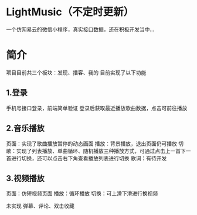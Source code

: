 # LightMusic（不定时更新）
一个仿网易云的微信小程序，真实接口数据，还在积极开发当中...
# 简介
项目目前共三个板块：发现、播客、我的
目前实现了以下功能

## 1.登录
手机号接口登录，前端简单验证
登录后获取最近播放歌曲数据，点击可前往播放

## 2.音乐播放
页面：实现了歌曲播放暂停的动态画面
播放：背景播放，退出页面仍可播放
切歌：实现了列表播放、单曲循环、随机播放三种播放方式，可通过点击上一首下一首进行切换，还可以点击右下角查看播放列表进行切换
歌词：有待开发

## 3.视频播放
页面：仿短视频页面
播放：循环播放
切换：可上滑下滑进行换视频

未实现
弹幕、评论、双击收藏





